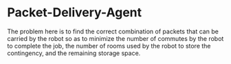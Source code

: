 # Packet-Delivery-Agent
The problem here is to find the correct combination of packets that can be carried by the robot so as to minimize the number of commutes by the robot to complete the job, the number of rooms used by the robot to store the contingency, and the remaining storage space.

